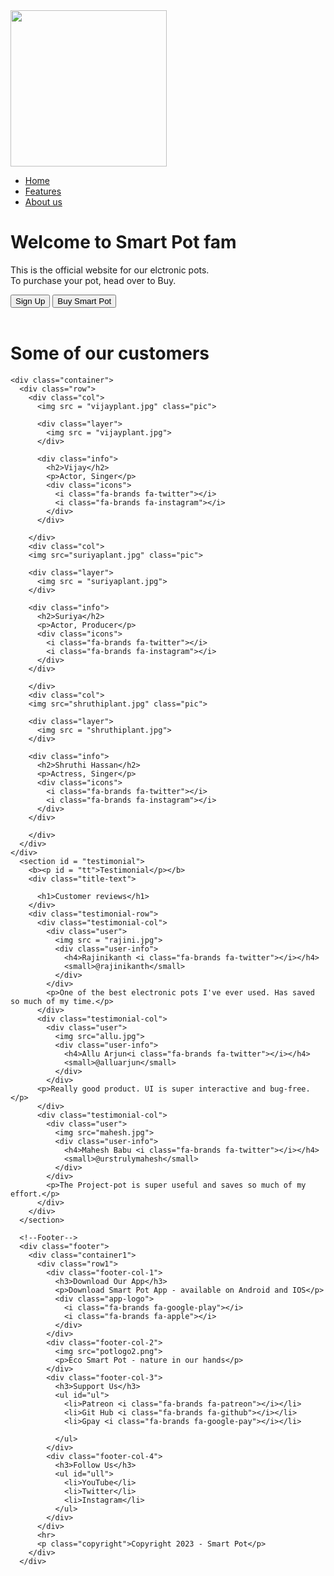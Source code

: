 <!DOCTYPE html>
<html lang="en">
<head>
  <meta charset="UTF-8">
  <meta http-equiv="X-UA-Compatible" content="IE=edge">
  <meta name="viewport" content="width=device-width, initial-scale=1.0">
  <title>Project Pot</title>
  <link rel = "stylesheet" href="style.css">
  <script src="https://kit.fontawesome.com/390b940683.js" crossorigin="anonymous"></script>  
</head>
<body>
  <div class = "banner">
    <div class ="navbar">
      <img src="potlogo1.png" width="250"  class = "logo" id = "potlogo">
      <ul>
        <li><a href = 'index.html'>Home</a></li>
        <li><a href = "Feature.html">Features</a></li>
        <li><a href = "#">About us</a></li>
      </ul>
    </div>
    <div class="content">
      <h1>Welcome to Smart Pot fam</h1>
      <p>This is the official website for our elctronic pots.<br>To purchase your pot, head over to Buy.</p>
      <div>
        <button onclick = "window.location.href = 'SignUp.html';" type="button"><span></span>Sign Up</button>
        <button onclick = "window.location.href = 'BuyPot.html';" type="button"><span></span>Buy Smart Pot</button>
      </div>
    </div>
  </div>
<br>
  <div class="small-container">
    <h1>Some of our customers</h1>
  </div>

    <div class="container">
      <div class="row">
        <div class="col">
          <img src = "vijayplant.jpg" class="pic">

          <div class="layer">
            <img src = "vijayplant.jpg">
          </div>

          <div class="info">
            <h2>Vijay</h2>
            <p>Actor, Singer</p>
            <div class="icons">
              <i class="fa-brands fa-twitter"></i>
              <i class="fa-brands fa-instagram"></i>
            </div>
          </div>
          
        </div>
        <div class="col">
        <img src="suriyaplant.jpg" class="pic">

        <div class="layer">
          <img src = "suriyaplant.jpg">
        </div>

        <div class="info">
          <h2>Suriya</h2>
          <p>Actor, Producer</p>
          <div class="icons">
            <i class="fa-brands fa-twitter"></i>
            <i class="fa-brands fa-instagram"></i>
          </div>
        </div>
        
        </div>
        <div class="col">
        <img src="shruthiplant.jpg" class="pic">

        <div class="layer">
          <img src = "shruthiplant.jpg">
        </div>

        <div class="info">
          <h2>Shruthi Hassan</h2>
          <p>Actress, Singer</p>
          <div class="icons">
            <i class="fa-brands fa-twitter"></i>
            <i class="fa-brands fa-instagram"></i>
          </div>
        </div>
        
        </div>
      </div>
    </div>
      <section id = "testimonial">
        <b><p id = "tt">Testimonial</p></b>
        <div class="title-text">
          
          <h1>Customer reviews</h1>
        </div>
        <div class="testimonial-row">
          <div class="testimonial-col">
            <div class="user">
              <img src = "rajini.jpg">
              <div class="user-info">
                <h4>Rajinikanth <i class="fa-brands fa-twitter"></i></h4>
                <small>@rajinikanth</small>
              </div>
            </div>
            <p>One of the best electronic pots I've ever used. Has saved so much of my time.</p>
          </div>
          <div class="testimonial-col">
            <div class="user">
              <img src="allu.jpg">
              <div class="user-info">
                <h4>Allu Arjun<i class="fa-brands fa-twitter"></i></h4>
                <small>@alluarjun</small>
              </div>
            </div>
          <p>Really good product. UI is super interactive and bug-free.</p>
          </div>
          <div class="testimonial-col">
            <div class="user">
              <img src="mahesh.jpg">
              <div class="user-info">
                <h4>Mahesh Babu <i class="fa-brands fa-twitter"></i></h4>
                <small>@urstrulymahesh</small>
              </div>
            </div>
            <p>The Project-pot is super useful and saves so much of my effort.</p>
          </div>
        </div>
      </section>

      <!--Footer-->
      <div class="footer">
        <div class="container1">
          <div class="row1">
            <div class="footer-col-1">
              <h3>Download Our App</h3>
              <p>Download Smart Pot App - available on Android and IOS</p>
              <div class="app-logo">
                <i class="fa-brands fa-google-play"></i>
                <i class="fa-brands fa-apple"></i>
              </div>
            </div>
            <div class="footer-col-2">
              <img src="potlogo2.png">
              <p>Eco Smart Pot - nature in our hands</p>
            </div>
            <div class="footer-col-3">
              <h3>Support Us</h3>
              <ul id="ul">
                <li>Patreon <i class="fa-brands fa-patreon"></i></li>
                <li>Git Hub <i class="fa-brands fa-github"></i></li>
                <li>Gpay <i class="fa-brands fa-google-pay"></i></li>
                
              </ul>
            </div>
            <div class="footer-col-4">
              <h3>Follow Us</h3>
              <ul id="ull">
                <li>YouTube</li>
                <li>Twitter</li>
                <li>Instagram</li>
              </ul>
            </div>
          </div>
          <hr>
          <p class="copyright">Copyright 2023 - Smart Pot</p>
        </div>
      </div>
</body>
</html>
